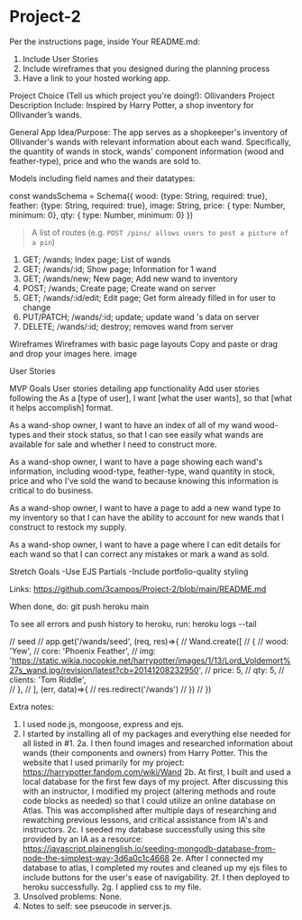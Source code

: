 # Project-2

Per the instructions page, inside Your README.md:
1. Include User Stories
2. Include wireframes that you designed during the planning process
3. Have a link to your hosted working app.

Project Choice (Tell us which project you're doing!): Ollivanders
Project Description
Include: Inspired by Harry Potter, a shop inventory for Ollivander’s wands.

General App Idea/Purpose: The app serves as a shopkeeper's inventory of Ollivander's wands with relevant information about each wand. Specifically, the quantity of wands in stock, wands' component information (wood and feather-type), price and who the wands are sold to.

Models including field names and their datatypes:

const wandsSchema = Schema({
wood: {type: String, required: true},
feather: {type: String, required: true},
image: String,
price: { type: Number, minimum: 0},
qty: { type: Number, minimum: 0}
})


> A list of routes (e.g. `POST /pins/ allows users to post a picture of a pin`)
1. GET; /wands; Index page; List of wands
2. GET; /wands/:id; Show page; Information for 1 wand
3. GET; /wands/new; New page; Add new wand to inventory
4. POST; /wands; Create page; Create wand on server
5. GET; /wands/:id/edit; Edit page; Get form already filled in for user to change
6. PUT/PATCH; /wands/:id; update; update wand 's data on server
7. DELETE; /wands/:id; destroy; removes wand from server

Wireframes
Wireframes with basic page layouts
Copy and paste or drag and drop your images here.
image

User Stories

MVP Goals
User stories detailing app functionality
Add user stories following the As a [type of user], I want [what the user wants], so that [what it helps accomplish] format.

As a wand-shop owner, I want to have an index of all of my wand wood-types and their stock status, so that I can see easily what wands are available for sale and whether I need to construct more.

As a wand-shop owner, I want to have a page showing each wand's information, including wood-type, feather-type, wand quantity in stock, price and who I've sold the wand to because knowing this information is critical to do business.

As a wand-shop owner, I want to have a page to add a new wand type to my inventory so that I can have the ability to account for new wands that I construct to restock my supply.

As a wand-shop owner, I want to have a page where I can edit details for each wand so that I can correct any mistakes or mark a wand as sold.

Stretch Goals
-Use EJS Partials
-Include portfolio-quality styling

Links:
https://github.com/3campos/Project-2/blob/main/README.md

When done, do: git push heroku main

To see all errors and push history to heroku, run: 
heroku logs --tail



// seed
// app.get('/wands/seed', (req, res)=>{
//     Wand.create([
//         {
//     wood: 'Yew',
//     core: 'Phoenix Feather',
//     img: 'https://static.wikia.nocookie.net/harrypotter/images/1/13/Lord_Voldemort%27s_wand.jpg/revision/latest?cb=20141208232950',
//     price: 5,
//     qty: 5, 
//     clients: 'Tom Riddle',  
// },
//     ], (err, data)=>{
//         res.redirect('/wands')
//     })
// })

Extra notes:
1. I used node.js, mongoose, express and ejs.
2. I started by installing all of my packages and everything else needed for all listed in #1.
    2a. I then found images and researched information about wands (their components and owners) from Harry Potter. This the website that I used primarily for my project: https://harrypotter.fandom.com/wiki/Wand
    2b. At first, I built and used a local database for the first few days of my project. After discussing this with an instructor, I modified my project (altering methods and route code blocks as needed) so that I could utilize an online database on Atlas. This was accomplished after multiple days of researching and rewatching previous lessons, and critical assistance from IA's and instructors.
    2c. I seeded my database successfully using this site provided by an IA as a resource: https://javascript.plainenglish.io/seeding-mongodb-database-from-node-the-simplest-way-3d6a0c1c4668
    2e. After I connected my database to atlas, I completed my routes and cleaned up my ejs files to include buttons for the user's ease of navigability. 
    2f. I then deployed to heroku successfully.
    2g. I applied css to my file.
3. Unsolved problems: None.
4. Notes to self: see pseucode in server.js.